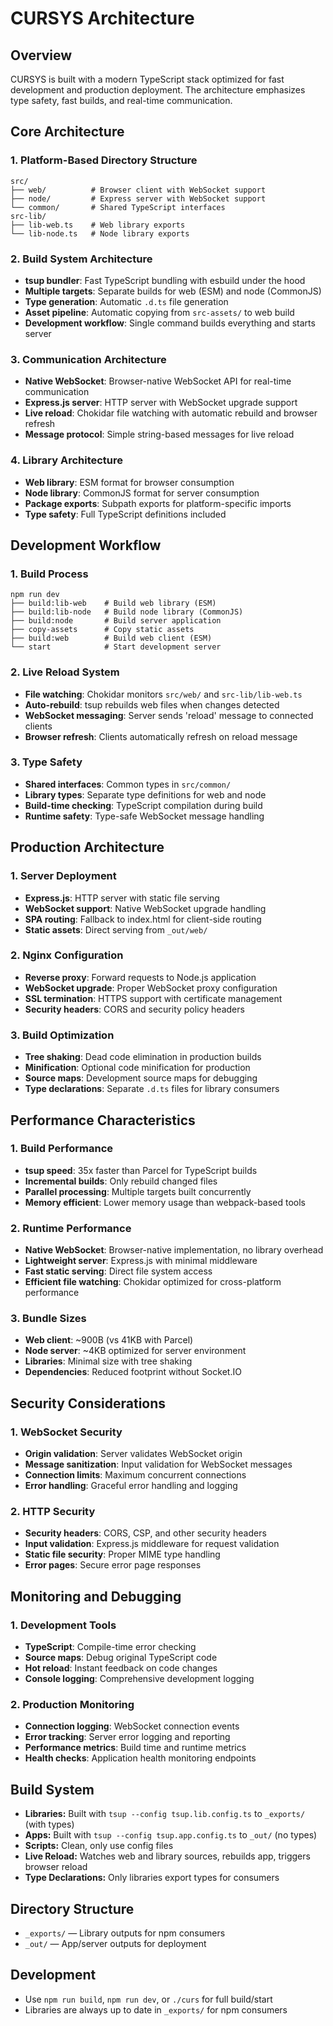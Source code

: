 # CURSYS Architecture

## Overview
CURSYS is built with a modern TypeScript stack optimized for fast development and production deployment. The architecture emphasizes type safety, fast builds, and real-time communication.

## Core Architecture

### 1. Platform-Based Directory Structure
```
src/
├── web/          # Browser client with WebSocket support
├── node/         # Express server with WebSocket support
└── common/       # Shared TypeScript interfaces
src-lib/
├── lib-web.ts    # Web library exports
└── lib-node.ts   # Node library exports
```

### 2. Build System Architecture
- **tsup bundler**: Fast TypeScript bundling with esbuild under the hood
- **Multiple targets**: Separate builds for web (ESM) and node (CommonJS)
- **Type generation**: Automatic `.d.ts` file generation
- **Asset pipeline**: Automatic copying from `src-assets/` to web build
- **Development workflow**: Single command builds everything and starts server

### 3. Communication Architecture
- **Native WebSocket**: Browser-native WebSocket API for real-time communication
- **Express.js server**: HTTP server with WebSocket upgrade support
- **Live reload**: Chokidar file watching with automatic rebuild and browser refresh
- **Message protocol**: Simple string-based messages for live reload

### 4. Library Architecture
- **Web library**: ESM format for browser consumption
- **Node library**: CommonJS format for server consumption
- **Package exports**: Subpath exports for platform-specific imports
- **Type safety**: Full TypeScript definitions included

## Development Workflow

### 1. Build Process
```
npm run dev
├── build:lib-web    # Build web library (ESM)
├── build:lib-node   # Build node library (CommonJS)
├── build:node       # Build server application
├── copy-assets      # Copy static assets
├── build:web        # Build web client (ESM)
└── start            # Start development server
```

### 2. Live Reload System
- **File watching**: Chokidar monitors `src/web/` and `src-lib/lib-web.ts`
- **Auto-rebuild**: tsup rebuilds web files when changes detected
- **WebSocket messaging**: Server sends 'reload' message to connected clients
- **Browser refresh**: Clients automatically refresh on reload message

### 3. Type Safety
- **Shared interfaces**: Common types in `src/common/`
- **Library types**: Separate type definitions for web and node
- **Build-time checking**: TypeScript compilation during build
- **Runtime safety**: Type-safe WebSocket message handling

## Production Architecture

### 1. Server Deployment
- **Express.js**: HTTP server with static file serving
- **WebSocket support**: Native WebSocket upgrade handling
- **SPA routing**: Fallback to index.html for client-side routing
- **Static assets**: Direct serving from `_out/web/`

### 2. Nginx Configuration
- **Reverse proxy**: Forward requests to Node.js application
- **WebSocket upgrade**: Proper WebSocket proxy configuration
- **SSL termination**: HTTPS support with certificate management
- **Security headers**: CORS and security policy headers

### 3. Build Optimization
- **Tree shaking**: Dead code elimination in production builds
- **Minification**: Optional code minification for production
- **Source maps**: Development source maps for debugging
- **Type declarations**: Separate `.d.ts` files for library consumers

## Performance Characteristics

### 1. Build Performance
- **tsup speed**: 35x faster than Parcel for TypeScript builds
- **Incremental builds**: Only rebuild changed files
- **Parallel processing**: Multiple targets built concurrently
- **Memory efficient**: Lower memory usage than webpack-based tools

### 2. Runtime Performance
- **Native WebSocket**: Browser-native implementation, no library overhead
- **Lightweight server**: Express.js with minimal middleware
- **Fast static serving**: Direct file system access
- **Efficient file watching**: Chokidar optimized for cross-platform performance

### 3. Bundle Sizes
- **Web client**: ~900B (vs 41KB with Parcel)
- **Node server**: ~4KB optimized for server environment
- **Libraries**: Minimal size with tree shaking
- **Dependencies**: Reduced footprint without Socket.IO

## Security Considerations

### 1. WebSocket Security
- **Origin validation**: Server validates WebSocket origin
- **Message sanitization**: Input validation for WebSocket messages
- **Connection limits**: Maximum concurrent connections
- **Error handling**: Graceful error handling and logging

### 2. HTTP Security
- **Security headers**: CORS, CSP, and other security headers
- **Input validation**: Express.js middleware for request validation
- **Static file security**: Proper MIME type handling
- **Error pages**: Secure error page responses

## Monitoring and Debugging

### 1. Development Tools
- **TypeScript**: Compile-time error checking
- **Source maps**: Debug original TypeScript code
- **Hot reload**: Instant feedback on code changes
- **Console logging**: Comprehensive development logging

### 2. Production Monitoring
- **Connection logging**: WebSocket connection events
- **Error tracking**: Server error logging and reporting
- **Performance metrics**: Build time and runtime metrics
- **Health checks**: Application health monitoring endpoints 

## Build System
- **Libraries:** Built with `tsup --config tsup.lib.config.ts` to `_exports/` (with types)
- **Apps:** Built with `tsup --config tsup.app.config.ts` to `_out/` (no types)
- **Scripts:** Clean, only use config files
- **Live Reload:** Watches web and library sources, rebuilds app, triggers browser reload
- **Type Declarations:** Only libraries export types for consumers

## Directory Structure
- `_exports/` — Library outputs for npm consumers
- `_out/` — App/server outputs for deployment

## Development
- Use `npm run build`, `npm run dev`, or `./curs` for full build/start
- Libraries are always up to date in `_exports/` for npm consumers 

